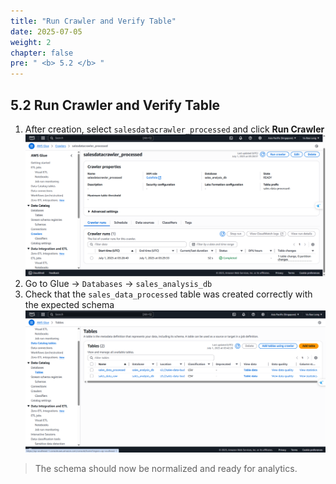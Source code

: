 ```yaml
---
title: "Run Crawler and Verify Table"
date: 2025-07-05
weight: 2
chapter: false
pre: " <b> 5.2 </b> "
---
```


## 5.2 Run Crawler and Verify Table

1. After creation, select `salesdatacrawler_processed` and click **Run Crawler**
![Glue](/images/05/052/1.png?featherlight=false&width=90pc)
2. Go to Glue → `Databases` → `sales_analysis_db`
3. Check that the `sales_data_processed` table was created correctly with the expected schema
![Glue](/images/05/052/2.png?featherlight=false&width=90pc)
> The schema should now be normalized and ready for analytics.
